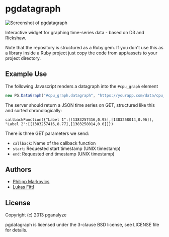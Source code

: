 pgdatagraph
===========

![Screenshot of pgdatagraph](https://raw.github.com/pganalyze/pgdatagraph/master/screenshot.png)

Interactive widget for graphing time-series data - based on D3 and Rickshaw.

Note that the repository is structured as a Ruby gem. If you don't use this as a library inside a Ruby project just copy the code from app/assets to your project directory.

Example Use
-----------

The following Javascript renders a datagraph into the `#cpu_graph` element

```javascript
new PG.DataGraph("#cpu_graph.datagraph", "https://yourapp.com/data/cpu_graph");
```

The server should return a JSON time series on GET, structured like this and sorted chronologically:

```
callbackFunction({"Label 1":[[1383257416,0.95],[1383258014,0.96]], "Label 2":[[1383257416,8.77],[1383258014,0.0]]})
```

There is three GET parameters we send:
- `callback`: Name of the callback function
- `start`: Requested start timestamp (UNIX timestamp)
- `end`: Requested end timestamp (UNIX timestamp)

Authors
-------

- [Philipp Markovics](mailto:philipp@apoch.io)
- [Lukas Fittl](mailto:lukas@fittl.com)

License
-------

Copyright (c) 2013 pganalyze

pgdatagraph is licensed under the 3-clause BSD license, see LICENSE file for details.
